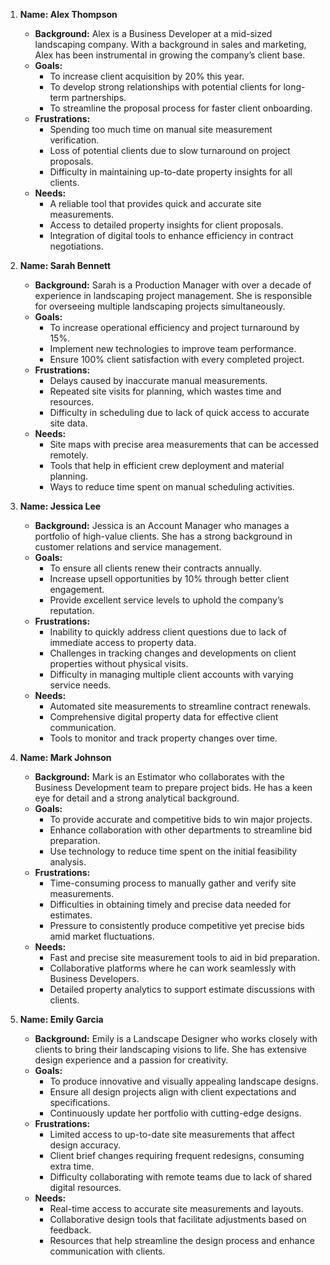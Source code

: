 1. **Name: Alex Thompson**
   - **Background:** Alex is a Business Developer at a mid-sized landscaping company. With a background in sales and marketing, Alex has been instrumental in growing the company’s client base.
   - **Goals:** 
     - To increase client acquisition by 20% this year.
     - To develop strong relationships with potential clients for long-term partnerships.
     - To streamline the proposal process for faster client onboarding.
   - **Frustrations:** 
     - Spending too much time on manual site measurement verification.
     - Loss of potential clients due to slow turnaround on project proposals.
     - Difficulty in maintaining up-to-date property insights for all clients.
   - **Needs:** 
     - A reliable tool that provides quick and accurate site measurements.
     - Access to detailed property insights for client proposals.
     - Integration of digital tools to enhance efficiency in contract negotiations.

2. **Name: Sarah Bennett**
   - **Background:** Sarah is a Production Manager with over a decade of experience in landscaping project management. She is responsible for overseeing multiple landscaping projects simultaneously.
   - **Goals:** 
     - To increase operational efficiency and project turnaround by 15%.
     - Implement new technologies to improve team performance.
     - Ensure 100% client satisfaction with every completed project.
   - **Frustrations:** 
     - Delays caused by inaccurate manual measurements.
     - Repeated site visits for planning, which wastes time and resources.
     - Difficulty in scheduling due to lack of quick access to accurate site data.
   - **Needs:** 
     - Site maps with precise area measurements that can be accessed remotely.
     - Tools that help in efficient crew deployment and material planning.
     - Ways to reduce time spent on manual scheduling activities.

3. **Name: Jessica Lee**
   - **Background:** Jessica is an Account Manager who manages a portfolio of high-value clients. She has a strong background in customer relations and service management.
   - **Goals:** 
     - To ensure all clients renew their contracts annually.
     - Increase upsell opportunities by 10% through better client engagement.
     - Provide excellent service levels to uphold the company’s reputation.
   - **Frustrations:** 
     - Inability to quickly address client questions due to lack of immediate access to property data.
     - Challenges in tracking changes and developments on client properties without physical visits.
     - Difficulty in managing multiple client accounts with varying service needs.
   - **Needs:** 
     - Automated site measurements to streamline contract renewals.
     - Comprehensive digital property data for effective client communication.
     - Tools to monitor and track property changes over time.

4. **Name: Mark Johnson**
   - **Background:** Mark is an Estimator who collaborates with the Business Development team to prepare project bids. He has a keen eye for detail and a strong analytical background.
   - **Goals:** 
     - To provide accurate and competitive bids to win major projects.
     - Enhance collaboration with other departments to streamline bid preparation.
     - Use technology to reduce time spent on the initial feasibility analysis.
   - **Frustrations:** 
     - Time-consuming process to manually gather and verify site measurements.
     - Difficulties in obtaining timely and precise data needed for estimates.
     - Pressure to consistently produce competitive yet precise bids amid market fluctuations.
   - **Needs:** 
     - Fast and precise site measurement tools to aid in bid preparation.
     - Collaborative platforms where he can work seamlessly with Business Developers.
     - Detailed property analytics to support estimate discussions with clients. 

5. **Name: Emily Garcia**
   - **Background:** Emily is a Landscape Designer who works closely with clients to bring their landscaping visions to life. She has extensive design experience and a passion for creativity.
   - **Goals:** 
     - To produce innovative and visually appealing landscape designs.
     - Ensure all design projects align with client expectations and specifications.
     - Continuously update her portfolio with cutting-edge designs.
   - **Frustrations:** 
     - Limited access to up-to-date site measurements that affect design accuracy.
     - Client brief changes requiring frequent redesigns, consuming extra time.
     - Difficulty collaborating with remote teams due to lack of shared digital resources.
   - **Needs:** 
     - Real-time access to accurate site measurements and layouts.
     - Collaborative design tools that facilitate adjustments based on feedback.
     - Resources that help streamline the design process and enhance communication with clients.